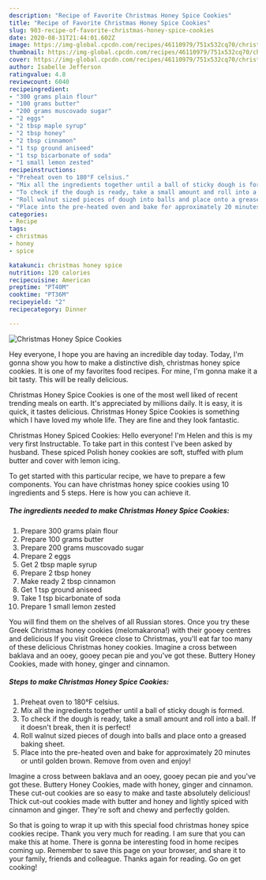 ```yaml
---
description: "Recipe of Favorite Christmas Honey Spice Cookies"
title: "Recipe of Favorite Christmas Honey Spice Cookies"
slug: 903-recipe-of-favorite-christmas-honey-spice-cookies
date: 2020-08-31T21:44:01.602Z
image: https://img-global.cpcdn.com/recipes/46110979/751x532cq70/christmas-honey-spice-cookies-recipe-main-photo.jpg
thumbnail: https://img-global.cpcdn.com/recipes/46110979/751x532cq70/christmas-honey-spice-cookies-recipe-main-photo.jpg
cover: https://img-global.cpcdn.com/recipes/46110979/751x532cq70/christmas-honey-spice-cookies-recipe-main-photo.jpg
author: Isabelle Jefferson
ratingvalue: 4.8
reviewcount: 6040
recipeingredient:
- "300 grams plain flour"
- "100 grams butter"
- "200 grams muscovado sugar"
- "2 eggs"
- "2 tbsp maple syrup"
- "2 tbsp honey"
- "2 tbsp cinnamon"
- "1 tsp ground aniseed"
- "1 tsp bicarbonate of soda"
- "1 small lemon zested"
recipeinstructions:
- "Preheat oven to 180°F celsius."
- "Mix all the ingredients together until a ball of sticky dough is formed."
- "To check if the dough is ready, take a small amount and roll into a ball. If it doesn&#39;t break, then it is perfect!"
- "Roll walnut sized pieces of dough into balls and place onto a greased baking sheet."
- "Place into the pre-heated oven and bake for approximately 20 minutes or until golden brown. Remove from oven and enjoy!"
categories:
- Recipe
tags:
- christmas
- honey
- spice

katakunci: christmas honey spice 
nutrition: 120 calories
recipecuisine: American
preptime: "PT40M"
cooktime: "PT36M"
recipeyield: "2"
recipecategory: Dinner

---
```



![Christmas Honey Spice Cookies](https://img-global.cpcdn.com/recipes/46110979/751x532cq70/christmas-honey-spice-cookies-recipe-main-photo.jpg)

Hey everyone, I hope you are having an incredible day today. Today, I'm gonna show you how to make a distinctive dish, christmas honey spice cookies. It is one of my favorites food recipes. For mine, I'm gonna make it a bit tasty. This will be really delicious.

Christmas Honey Spice Cookies is one of the most well liked of recent trending meals on earth. It's appreciated by millions daily. It is easy, it is quick, it tastes delicious. Christmas Honey Spice Cookies is something which I have loved my whole life. They are fine and they look fantastic.

Christmas Honey Spiced Cookies: Hello everyone! I&#39;m Helen and this is my very first Instructable. To take part in this contest I&#39;ve been asked by husband. These spiced Polish honey cookies are soft, stuffed with plum butter and cover with lemon icing.


To get started with this particular recipe, we have to prepare a few components. You can have christmas honey spice cookies using 10 ingredients and 5 steps. Here is how you can achieve it.

<!--inarticleads1-->

##### The ingredients needed to make Christmas Honey Spice Cookies:

1. Prepare 300 grams plain flour
1. Prepare 100 grams butter
1. Prepare 200 grams muscovado sugar
1. Prepare 2 eggs
1. Get 2 tbsp maple syrup
1. Prepare 2 tbsp honey
1. Make ready 2 tbsp cinnamon
1. Get 1 tsp ground aniseed
1. Take 1 tsp bicarbonate of soda
1. Prepare 1 small lemon zested


You will find them on the shelves of all Russian stores. Once you try these Greek Christmas honey cookies (melomakarona!) with their gooey centres and delicious If you visit Greece close to Christmas, you&#39;ll eat far too many of these delicious Christmas honey cookies. Imagine a cross between baklava and an ooey, gooey pecan pie and you&#39;ve got these. Buttery Honey Cookies, made with honey, ginger and cinnamon. 

<!--inarticleads2-->

##### Steps to make Christmas Honey Spice Cookies:

1. Preheat oven to 180°F celsius.
1. Mix all the ingredients together until a ball of sticky dough is formed.
1. To check if the dough is ready, take a small amount and roll into a ball. If it doesn&#39;t break, then it is perfect!
1. Roll walnut sized pieces of dough into balls and place onto a greased baking sheet.
1. Place into the pre-heated oven and bake for approximately 20 minutes or until golden brown. Remove from oven and enjoy!


Imagine a cross between baklava and an ooey, gooey pecan pie and you&#39;ve got these. Buttery Honey Cookies, made with honey, ginger and cinnamon. These cut-out cookies are so easy to make and taste absolutely delicious! Thick cut-out cookies made with butter and honey and lightly spiced with cinnamon and ginger. They&#39;re soft and chewy and perfectly golden. 

So that is going to wrap it up with this special food christmas honey spice cookies recipe. Thank you very much for reading. I am sure that you can make this at home. There is gonna be interesting food in home recipes coming up. Remember to save this page on your browser, and share it to your family, friends and colleague. Thanks again for reading. Go on get cooking!
